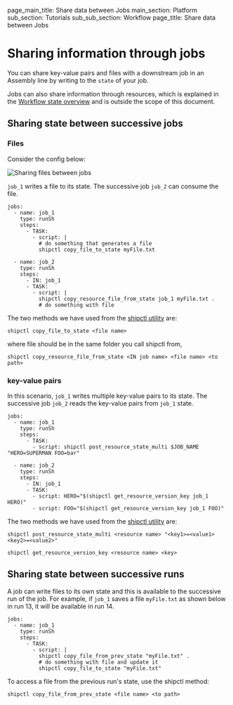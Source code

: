 page_main_title: Share data between Jobs
main_section: Platform
sub_section: Tutorials
sub_sub_section: Workflow
page_title: Share data between Jobs

# Sharing information through jobs

You can share key-value pairs and files with a downstream job in an Assembly line by writing to the `state` of your job.

Jobs can also share information through resources, which is explained in the [Workflow state overview](/platform/workflow/state/overview/) and is outside the scope of this document.


## Sharing state between successive jobs

### Files

Consider the config below:

<img src="/images/platform/tutorial/workflow/share-files-between-jobs.png" alt="Sharing files between jobs">

`job_1` writes a file to its state. The successive job `job_2` can consume the file.

```
jobs:
  - name: job_1
    type: runSh
    steps:
      - TASK:
        - script: |
          # do something that generates a file
          shipctl copy_file_to_state myFile.txt

  - name: job_2
    type: runSh
    steps:
      - IN: job_1
      - TASK:
        - script: |
          shipctl copy_resource_file_from_state job_1 myFile.txt .
          # do something with file

```

The two methods we have used from the [shipctl utility](/platform/tutorial/workflow/using-shipctl/) are:

```
shipctl copy_file_to_state <file name>
```
where file should be in the same folder you call shipctl from,

```
shipctl copy_resource_file_from_state <IN job name> <file name> <to path>
```

### key-value pairs

In this scenario, `job_1` writes multiple key-value pairs to its state. The successive job `job_2` reads the key-value pairs
from `job_1` state.

```
jobs:
  - name: job_1
    type: runSh
    steps:
      - TASK:
        - script: shipctl post_resource_state_multi $JOB_NAME "HERO=SUPERMAN FOO=bar"

  - name: job_2
    type: runSh
    steps:
      - IN: job_1
      - TASK:
        - script: HERO="$(shipctl get_resource_version_key job_1 HERO)"
        - script: FOO="$(shipctl get_resource_version_key job_1 FOO)"
```

The two methods we have used from the [shipctl utility](/platform/tutorial/workflow/using-shipctl/) are:

```
shipctl post_resource_state_multi <resource name> "<key1>=<value1> <key2>=<value2>"
```

```
shipctl get_resource_version_key <resource name> <key>
```

## Sharing state between successive runs

A job can write files to its own state and this is available to the successive run of the job. For example, if `job_1` saves a file `myFile.txt` as shown below in run 13, it will be available in run 14.

```
jobs:
  - name: job_1
    type: runSh
    steps:
      - TASK:
        - script: |
          shipctl copy_file_from_prev_state "myFile.txt" .
          # do something with file and update it
          shipctl copy_file_to_state "myFile.txt"

```

To access a file from the previous run's state, use the shipctl method:

```
shipctl copy_file_from_prev_state <file name> <to path>
```
